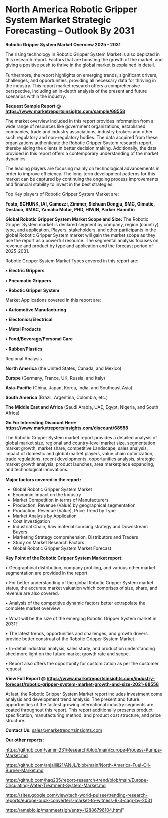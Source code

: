 # North America Robotic Gripper System Market Strategic Forecasting – Outlook By 2031

<Strong> Robotic Gripper System Market Overview 2025 - 2031</strong>

The rising technology in Robotic Gripper System Market is also depicted in this research report. Factors that are boosting the growth of the market, and giving a positive push to thrive in the global market is explained in detail.

Furthermore, the report highlights on emerging trends, significant drivers, challenges, and opportunities, providing all necessary data for thriving in the industry. This report market research offers a comprehensive perspective, including an in-depth analysis of the present and future scenarios within the industry.

<strong>Request Sample Report @ <a href=https://www.marketreportsinsights.com/sample/68558>https://www.marketreportsinsights.com/sample/68558</a></strong>

The market overview included in this report provides information from a wide range of resources like government organizations, established companies, trade and industry associations, industry brokers and other such regulatory and non-regulatory bodies. The data acquired from these organizations authenticate the Robotic Gripper System research report, thereby aiding the clients in better decision making. Additionally, the data provided in this report offers a contemporary understanding of the market dynamics.

The leading players are focusing mainly on technological advancements in order to improve efficiency. The long-term development patterns for this market can be captured by continuing the ongoing process improvements and financial stability to invest in the best strategies.

Top Key players of Robotic Gripper System Market are:

<strong>Festo, SCHUNK, IAI, Camozzi, Zimmer, Sichuan Dongju, SMC, Gimatic, Destaco, SMAC, Yamaha Motor, PHD, HIWIN, Parker Hannifin</strong>

<strong><b>Global Robotic Gripper System Market Scope and Size:</b></strong>
The Robotic Gripper System market is declared segment by company, region (country), type, and application. Players, stakeholders, and other participants in the global Robotic Gripper System market will gain the market scope as they use the report as a powerful resource. The segmental analysis focuses on revenue and product by type and application and the forecast period of 2025-2031.

Robotic Gripper System Market Types covered in this report are:

<strong>• Electric Grippers

• Pneumatic Grippers

• Robotic Gripper System</strong>

Market Applications covered in this report are:

<strong>• Automotive Manufacturing

• Electonics/Electrical

• Metal Products

• Food/Beverage/Personal Care

• Rubber/Plastics</strong> 

Regional Analysis

<strong>North America</strong> (the United States, Canada, and Mexico)

<strong>Europe</strong> (Germany, France, UK, Russia, and Italy)

<strong>Asia-Pacific</strong> (China, Japan, Korea, India, and Southeast Asia)

<strong>South America</strong> (Brazil, Argentina, Colombia, etc.)

<strong>The Middle East and Africa</strong> (Saudi Arabia, UAE, Egypt, Nigeria, and South Africa)

<strong>Go For Interesting Discount Here: <a href=https://www.marketreportsinsights.com/discount/68558>https://www.marketreportsinsights.com/discount/68558</a></strong>

The Robotic Gripper System market report provides a detailed analysis of global market size, regional and country-level market size, segmentation market growth, market share, competitive Landscape, sales analysis, impact of domestic and global market players, value chain optimization, trade regulations, recent developments, opportunities analysis, strategic market growth analysis, product launches, area marketplace expanding, and technological innovations.

<strong><b>Major factors covered in the report:</b></strong>
<ul>
  <li>Global Robotic Gripper System Market </li>
  <li>Economic Impact on the Industry</li>
  <li>Market Competition in terms of Manufacturers</li>
  <li>Production, Revenue (Value) by geographical segmentation</li>
  <li>Production, Revenue (Value), Price Trend by Type</li>
  <li>Market Analysis by Application</li>
  <li>Cost Investigation</li>
  <li>Industrial Chain, Raw material sourcing strategy and Downstream Buyers</li>
  <li>Marketing Strategy comprehension, Distributors and Traders</li>
  <li>Study on Market Research Factors</li>
  <li>Global Robotic Gripper System Market Forecast</li>
</ul>

<strong><b>Key Point of the Robotic Gripper System Market report:</b></strong>

• Geographical distribution, company profiling, and various other market segmentation are provided in the report.

• For better understanding of the global Robotic Gripper System market status, the accurate market valuation which comprises of size, share, and revenue are also covered.

• Analysis of the competitive dynamic factors better extrapolate the complete market overview

• What will be the size of the emerging Robotic Gripper System market in 2031?

• The latest trends, opportunities and challenges, and growth drivers provide better construal of the Robotic Gripper System Market.

• In-detail industrial analysis, sales study, and production understanding shed more light on the future market growth rate and scope.

• Report also offers the opportunity for customization as per the customer request.

<strong><b>View Full Report @ <a href=https://www.marketreportsinsights.com/industry-forecast/robotic-gripper-system-market-growth-and-size-2021-68558>https://www.marketreportsinsights.com/industry-forecast/robotic-gripper-system-market-growth-and-size-2021-68558</a></b></strong>


At last, the Robotic Gripper System Market report includes investment come analysis and development trend analysis. The present and future opportunities of the fastest growing international industry segments are coated throughout this report. This report additionally presents product specification, manufacturing method, and product cost structure, and price structure.

<strong>Contact Us:</strong>
sales@marketreportsinsights.com

<strong>Our other reports:</strong>

<a href=https://github.com/yamini231/Research/blob/main/Europe-Process-Pumps-Market.md>https://github.com/yamini231/Research/blob/main/Europe-Process-Pumps-Market.md</a>

<a href=https://github.com/anjaliiii21/ANJL/blob/main/North-America-Fuel-Oil-Burner-Market.md>https://github.com/anjaliiii21/ANJL/blob/main/North-America-Fuel-Oil-Burner-Market.md</a>

<a href=https://github.com/haq235/report-research-trend/blob/main/Europe-Circulating-Water-Treatment-System-Market.md>https://github.com/haq235/report-research-trend/blob/main/Europe-Circulating-Water-Treatment-System-Market.md</a>

<a href=https://sites.google.com/view/tech-world-pulsee/trending-research-reports/europe-buck-converters-market-to-witness-8-3-cagr-by-2031>https://sites.google.com/view/tech-world-pulsee/trending-research-reports/europe-buck-converters-market-to-witness-8-3-cagr-by-2031</a>

<a href=https://ameblo.jp/manmeetsigh/entry-12886796104.html>https://ameblo.jp/manmeetsigh/entry-12886796104.html</a>"
